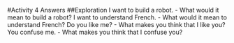 #Activity 4 Answers
##Exploration
I want to build a robot. - What would it mean to build a robot?
I want to understand French. - What would it mean to understand French?
Do you like me? - What makes you think that I like you?
You confuse me. - What makes you think that I confuse you?